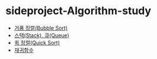 # sideproject-Algorithm-study
  - [거품 정렬(Bubble Sort)](https://github.com/Oh-Myeongjae/sideproject-Algorithm-study/blob/main/%EA%B1%B0%ED%92%88%20%EC%A0%95%EB%A0%AC(Bubble%20Sort).md)
  - [스택(Stack), 큐(Queue)](https://github.com/jinhyoje/sideproject-Algorithm-study/blob/main/%EC%8A%A4%ED%83%9D(Stack)%2C%20%ED%81%90(Queue).md)
  - [퀵 정렬(Quick Sort)](https://github.com/jinhyoje/sideproject-Algorithm-study/blob/main/%ED%80%B5%20%EC%A0%95%EB%A0%AC(Quick%20Sort).md)
  - [재귀함수](https://github.com/jinhyoje/sideproject-Algorithm-study/blob/main/%EC%9E%AC%EA%B7%80%ED%95%A8%EC%88%98.md)
